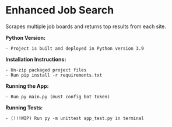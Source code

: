 Enhanced Job Search
===================
Scrapes multiple job boards and returns top results from each site.

**Python Version:**

    - Project is built and deployed in Python version 3.9

**Installation Instructions:**

    - Un-zip packaged project files
    - Run pip install -r requirements.txt

**Running the App:**

    - Run py main.py (must config bot token)

**Running Tests:**

    - (!!!WIP) Run py -m unittest app_test.py in terminal